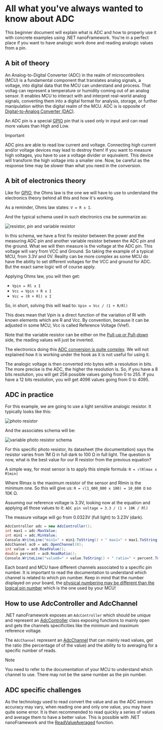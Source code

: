 # All what you've always wanted to know about ADC

This beginner document will explain what is ADC and how to properly use it with concrete examples using .NET nanoFramework. You're in a perfect place if you want to have analogic work done and reading analogic values from a pin.

## A bit of theory

An Analog-to-Digital Converter (ADC) in the realm of microcontrollers (MCU) is a fundamental component that translates analog signals, a voltage, into digital data that the MCU can understand and process. That voltag can represent a temperature or humidity coming out of an analog sensor. It enables MCU to interact with and interpret real-world analog signals, converting them into a digital format for analysis, storage, or further manipulation within the digital realm of the MCU. ADC is is opposite of [Digital-to-Analog Converter (DAC)](./dac-explained.md).

An ADC pin is a special [GPIO](./gpio-explained.md) pin that is used only in input and can read more values than High and Low.

> [!Important]
>
> ADC pins are able to read low current and voltage. Connecting high  current and/or voltage devices may lead to destroy them! If you want to measure high voltages, you have to use a voltage divider or equivalent. This device will transform the high voltage into a smaller one. Now, be careful as the response time may be slower than what you need in the conversion.

## A bit of electronics theory

Like for [GPIO](./gpio-explained.md), the Ohms law is the one we will have to use to understand the electronics theory behind all this and how it's working.

As a reminder, Ohms law states: `V = R x I`.

And the typical schema used in such electronics cna be summarize as:

![resistor, pin and variable resistor](../../images//getting-started/adc-schema.png)

In this schema, we have a first fix resistor between the power and the measuring ADC pin and another variable resistor between the ADC pin and the ground. What we will then measure is the voltage at the ADC pin. This voltage will vary from VCC and Ground. So taking the example of a typical MCU, from 3.3V and 0V. Reality can be more complex as some MCU do have the ability to set different voltages for the VCC and ground for ADC. But the exact same logic will of course apply.

Applying Ohms law, you will then get:

* `Vpin = Rl x I`
* `Vcc = Vpin + R x I`
* `Vcc = (R + Rl) x I`

So, in short, solving this will lead to: `Vpin = Vcc / (1 + R/Rl)`

This does mean that Vpin is a direct function of the variation of Rl with known elements which are R and Vcc. By convention, because it can be adjusted in some MCU, Vcc is called Reference Voltage (Vref).

Note that the variable resistor can be either on the [Pull-up or Pull-down](./gpio-explained.md#pull-up-pull-down-and-other-pin-mode) side, the reading values will just be inverted.

The electronics doing this [ADC conversion is quite complex](https://en.wikipedia.org/wiki/Analog-to-digital_converter). We will not explained how it is working under the hook as it is not useful for using it.

The analogic voltage is then converted into bytes with a resolution in bits. The more precise is the ADC, the higher the resolution is. So, if you have a 8 bits resolution, you will get 256 possible values going from 0 to 255. If you have a 12 bits resolution, you will get 4096 values going from 0 to 4095.

## ADC in practice

For this example, we are going to use a light sensitive analogic resistor. It typically looks like this:

![photo resistor](../../images/getting-started/adc-pho-resistor.jpg)

And the associates schema will be:

![variable photo resistor schema](../../images/getting-started/adc-practice.png)

For this specific photo resistor, its datasheet (the documentation) says the resistor varies from 1M Ω in full dark to 100 Ω in full light. The question is now, what is the best value for our R resistor from the previous equation?

A simple way, for most sensor is to apply this simple formula: `R = √(Rlmax x Rlmin)`

Where Rlmax is the maximum resistor of the sensor and Rlmin is the minimum one. So this will give us: `R = √(1_000_000 x 100) = 10_000 Ω` so 10K Ω.

Assuming our reference voltage is 3.3V, looking now at the equation and applying all those values to it: `ADC pin voltage = 3.3 / (1 + 10K / Rl)`

The measure voltage will go from 0.0323V (full light) to 3.23V (dark).

```csharp
AdcController adc = new AdcController();
int max1 = adc.MaxValue;
int min1 = adc.MinValue;
Console.WriteLine("min1=" + min1.ToString() + " max1=" + max1.ToString());
AdcChannel ac0 = adc.OpenChannel(0);
int value = ac0.ReadValue();
double percent = ac0.ReadRatio();
Console.WriteLine("value0=" + value.ToString() + " ratio=" + percent.ToString());
```

Each board and MCU have different channels associated to a specific pin number. It is important to read the documentation to understand which channel is related to which pin number. Keep in mind that the number displayed on your board, the [physical numbering may be different than the logical pin number](./gpio-explained.md#physical-and-logical-pin-numbering) which is the one used by your MCU!

## How to use AdcController and AdcChannel

.NET nanoFramework exposes an `AdcController` which should be unique and represent an [AdcController](https://docs.nanoframework.net/api/System.Device.Adc.AdcController.html) class exposing functions to mainly open and gets the channels specificities like the minimum and maximum reference voltage.

The `AdcChannel` represent an [AdcChannel](https://docs.nanoframework.net/api/System.Device.Adc.AdcChannel.html) that can mainly read values, get the ratio (the percentage of of the value) and the ability to to averaging for a specific number of reads.

> [!Note]
>
> You need to refer to the documentation of your MCU to understand which channel to use. There may not be the same number as the pin number.

## ADC specific challenges

As the technology used to read convert the value and as the ADC sensors accuracy may vary, when reading one and only one value, you may have quite some error. It is then recommended to read quickly a series of values and average them to have a better value. This is possible with .NET nanoFramework and the [ReadValueAveraged](https://docs.nanoframework.net/api/System.Device.Adc.AdcChannelBase.html#System_Device_Adc_AdcChannelBase_ReadValueAveraged_System_Int32_) function.
